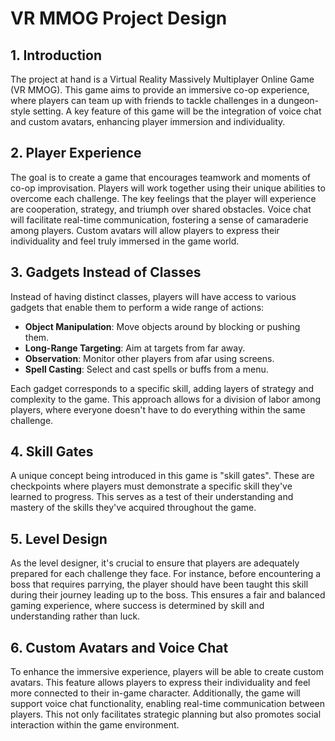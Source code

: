 # VR MMOG Project Design

## 1. Introduction

The project at hand is a Virtual Reality Massively Multiplayer Online Game (VR MMOG). This game aims to provide an immersive co-op experience, where players can team up with friends to tackle challenges in a dungeon-style setting. A key feature of this game will be the integration of voice chat and custom avatars, enhancing player immersion and individuality.

## 2. Player Experience

The goal is to create a game that encourages teamwork and moments of co-op improvisation. Players will work together using their unique abilities to overcome each challenge. The key feelings that the player will experience are cooperation, strategy, and triumph over shared obstacles. Voice chat will facilitate real-time communication, fostering a sense of camaraderie among players. Custom avatars will allow players to express their individuality and feel truly immersed in the game world.

## 3. Gadgets Instead of Classes

Instead of having distinct classes, players will have access to various gadgets that enable them to perform a wide range of actions:

- **Object Manipulation**: Move objects around by blocking or pushing them.
- **Long-Range Targeting**: Aim at targets from far away.
- **Observation**: Monitor other players from afar using screens.
- **Spell Casting**: Select and cast spells or buffs from a menu.

Each gadget corresponds to a specific skill, adding layers of strategy and complexity to the game. This approach allows for a division of labor among players, where everyone doesn't have to do everything within the same challenge.

## 4. Skill Gates

A unique concept being introduced in this game is "skill gates". These are checkpoints where players must demonstrate a specific skill they've learned to progress. This serves as a test of their understanding and mastery of the skills they've acquired throughout the game.

## 5. Level Design

As the level designer, it's crucial to ensure that players are adequately prepared for each challenge they face. For instance, before encountering a boss that requires parrying, the player should have been taught this skill during their journey leading up to the boss. This ensures a fair and balanced gaming experience, where success is determined by skill and understanding rather than luck.

## 6. Custom Avatars and Voice Chat

To enhance the immersive experience, players will be able to create custom avatars. This feature allows players to express their individuality and feel more connected to their in-game character. Additionally, the game will support voice chat functionality, enabling real-time communication between players. This not only facilitates strategic planning but also promotes social interaction within the game environment.
